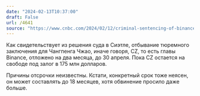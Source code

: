 ```yaml
---
date: "2024-02-13T10:37:00"
draft: False
url: /4641
source: "https://www.cnbc.com/2024/02/12/criminal-sentencing-of-binance-founder-cz-postponed-to-late-april-.html"
---
```


Как свидетельствует из решения суда в Сиэтле, отбывание тюремного заключения для Чангпенга Чжао, иначе говоря, CZ, то есть главы Binance, отложено на два месяца, до 30 апреля. Пока CZ остается на свободе под залог в 175 млн долларов.

Причины отсрочки неизвестны. Кстати, конкретный срок тоже неясен, он может составлять до 18 месяцев, хотя обвинение просило даже больше.
